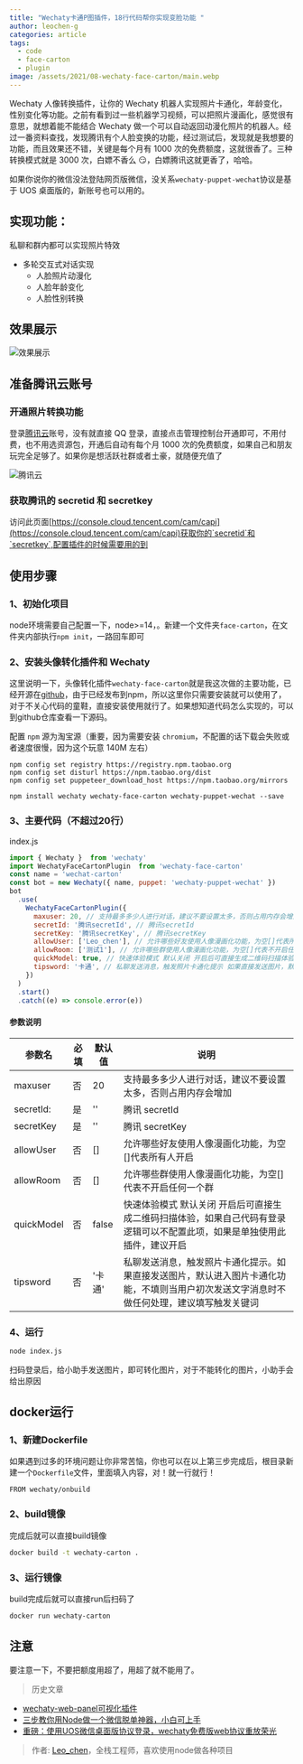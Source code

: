 ```yaml
---
title: "Wechaty卡通P图插件，18行代码帮你实现变脸功能 "
author: leochen-g
categories: article
tags:
  - code
  - face-carton
  - plugin
image: /assets/2021/08-wechaty-face-carton/main.webp
---
```


Wechaty 人像转换插件，让你的 Wechaty 机器人实现照片卡通化，年龄变化，性别变化等功能。之前有看到过一些机器学习视频，可以把照片漫画化，感觉很有意思，就想着能不能结合 Wechaty 做一个可以自动返回动漫化照片的机器人。经过一番资料查找，发现腾讯有个人脸变换的功能，经过测试后，发现就是我想要的功能，而且效果还不错，关键是每个月有 1000 次的免费额度，这就很香了。三种转换模式就是 3000 次，白嫖不香么 😏，白嫖腾讯这就更香了，哈哈。

如果你说你的微信没法登陆网页版微信，没关系`wechaty-puppet-wechat`协议是基于 UOS 桌面版的，新账号也可以用的。

## 实现功能：

私聊和群内都可以实现照片特效

- 多轮交互式对话实现
  - 人脸照片动漫化
  - 人脸年龄变化
  - 人脸性别转换

## 效果展示

![效果展示](/assets/2021/08-wechaty-face-carton/picall.webp)

## 准备腾讯云账号

### 开通照片转换功能

登录[腾讯云](https://curl.qcloud.com/ZtRitpvH)账号，没有就直接 QQ 登录，直接点击管理控制台开通即可，不用付费，也不用选资源包，开通后自动有每个月 1000 次的免费额度，如果自己和朋友玩完全足够了。如果你是想活跃社群或者土豪，就随便充值了

![腾讯云](/assets/2021/08-wechaty-face-carton/tencent.webp)

### 获取腾讯的 secretid 和 secretkey

访问此页面[https://console.cloud.tencent.com/cam/capi](https://console.cloud.tencent.com/cam/capi)获取你的`secretid`和`secretkey`,配置插件的时候需要用的到

## 使用步骤

### 1、初始化项目

node环境需要自己配置一下，node>=14，。新建一个文件夹`face-carton`，在文件夹内部执行`npm init`，一路回车即可

### 2、安装头像转化插件和 Wechaty

这里说明一下，头像转化插件`wechaty-face-carton`就是我这次做的主要功能，已经开源在[github](https://github.com/leochen-g/wechaty-face-carton)，由于已经发布到npm，所以这里你只需要安装就可以使用了，对于不关心代码的童鞋，直接安装使用就行了。如果想知道代码怎么实现的，可以到github仓库查看一下源码。

配置 `npm` 源为淘宝源（重要，因为需要安装 `chromium`，不配置的话下载会失败或者速度很慢，因为这个玩意 140M 左右）

```terminal
npm config set registry https://registry.npm.taobao.org
npm config set disturl https://npm.taobao.org/dist
npm config set puppeteer_download_host https://npm.taobao.org/mirrors

npm install wechaty wechaty-face-carton wechaty-puppet-wechat --save
```

### 3、主要代码（不超过20行）

index.js

```javascript
import { Wechaty }  from 'wechaty'
import WechatyFaceCartonPlugin  from 'wechaty-face-carton'
const name = 'wechat-carton'
const bot = new Wechaty({ name, puppet: 'wechaty-puppet-wechat' })
bot
  .use(
    WechatyFaceCartonPlugin({
      maxuser: 20, // 支持最多多少人进行对话，建议不要设置太多，否则占用内存会增加
      secretId: '腾讯secretId', // 腾讯secretId
      secretKey: '腾讯secretKey', // 腾讯secretKey
      allowUser: ['Leo_chen'], // 允许哪些好友使用人像漫画化功能，为空[]代表所有人开启
      allowRoom: ['测试1'], // 允许哪些群使用人像漫画化功能，为空[]代表不开启任何一个群
      quickModel: true, // 快速体验模式 默认关闭 开启后可直接生成二维码扫描体验，如果自己代码有登录逻辑可以不配置此项
      tipsword: '卡通', // 私聊发送消息，触发照片卡通化提示 如果直接发送图片，默认进入图片卡通化功能，不填则当用户初次发送文字消息时不做任何处理
    })
  )
  .start()
  .catch((e) => console.error(e))
```

#### 参数说明

| 参数名     | 必填 | 默认值 | 说明                                                                                                                                       |
| ---------- | ---- | ------ | ------------------------------------------------------------------------------------------------------------------------------------------ |
| maxuser    | 否   | 20     | 支持最多多少人进行对话，建议不要设置太多，否则占用内存会增加                                                                               |
| secretId:  | 是   | ''     | 腾讯 secretId                                                                                                                              |
| secretKey  | 是   | ''     | 腾讯 secretKey                                                                                                                             |
| allowUser  | 否   | []     | 允许哪些好友使用人像漫画化功能，为空[]代表所有人开启                                                                                       |
| allowRoom  | 否   | []     | 允许哪些群使用人像漫画化功能，为空[]代表不开启任何一个群                                                                                   |
| quickModel | 否   | false  | 快速体验模式 默认关闭 开启后可直接生成二维码扫描体验，如果自己代码有登录逻辑可以不配置此项，如果是单独使用此插件，建议开启                 |
| tipsword   | 否   | '卡通' | 私聊发送消息，触发照片卡通化提示。如果直接发送图片，默认进入图片卡通化功能，不填则当用户初次发送文字消息时不做任何处理，建议填写触发关键词 |

### 4、运行

```bash
node index.js
```

扫码登录后，给小助手发送图片，即可转化图片，对于不能转化的图片，小助手会给出原因

## docker运行

### 1、新建Dockerfile

如果遇到过多的环境问题让你非常苦恼，你也可以在以上第三步完成后，根目录新建一个`Dockerfile`文件，里面填入内容，对！就一行就行！

```docker
FROM wechaty/onbuild
```

### 2、build镜像

完成后就可以直接build镜像

```bash
docker build -t wechaty-carton .
```

### 3、运行镜像

build完成后就可以直接run后扫码了

```bash
docker run wechaty-carton
```

## 注意

要注意一下，不要把额度用超了，用超了就不能用了。

> 历史文章

- [wechaty-web-panel可视化插件](https://wechaty.js.org/2020/05/31/wechaty-web-panel-plugin/)
- [三步教你用Node做一个微信脱单神器，小白可上手](https://wechaty.js.org/2019/06/21/three-step-get-girlfriend/)
- [重磅：使用UOS微信桌面版协议登录，wechaty免费版web协议重放荣光](https://wechaty.js.org/2021/04/13/wechaty-uos-web/)

> 作者: [Leo_chen](https://github.com/leochen-g/)，全栈工程师，喜欢使用node做各种项目

